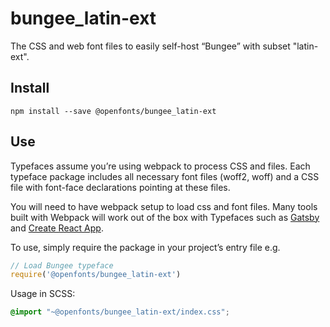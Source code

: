 
# bungee_latin-ext

The CSS and web font files to easily self-host “Bungee” with subset "latin-ext".

## Install

`npm install --save @openfonts/bungee_latin-ext`

## Use

Typefaces assume you’re using webpack to process CSS and files. Each typeface
package includes all necessary font files (woff2, woff) and a CSS file with
font-face declarations pointing at these files.

You will need to have webpack setup to load css and font files. Many tools built
with Webpack will work out of the box with Typefaces such as [Gatsby](https://github.com/gatsbyjs/gatsby)
and [Create React App](https://github.com/facebookincubator/create-react-app).

To use, simply require the package in your project’s entry file e.g.

```javascript
// Load Bungee typeface
require('@openfonts/bungee_latin-ext')
```

Usage in SCSS:
```scss
@import "~@openfonts/bungee_latin-ext/index.css";
```

